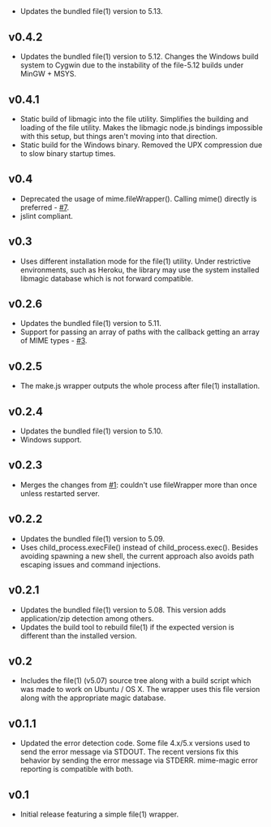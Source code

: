 ##
 * Updates the bundled file(1) version to 5.13.

## v0.4.2
 * Updates the bundled file(1) version to 5.12. Changes the Windows build system to Cygwin due to the instability of the file-5.12 builds under MinGW + MSYS.

## v0.4.1
 * Static build of libmagic into the file utility. Simplifies the building and loading of the file utility. Makes the libmagic node.js bindings impossible with this setup, but things aren't moving into that direction.
 * Static build for the Windows binary. Removed the UPX compression due to slow binary startup times.

## v0.4
 * Deprecated the usage of mime.fileWrapper(). Calling mime() directly is preferred - [#7](https://github.com/SaltwaterC/mime-magic/issues/7).
 * jslint compliant.

## v0.3
 * Uses different installation mode for the file(1) utility. Under restrictive environments, such as Heroku, the library may use the system installed libmagic database which is not forward compatible.

## v0.2.6
 * Updates the bundled file(1) version to 5.11.
 * Support for passing an array of paths with the callback getting an array of MIME types - [#3](https://github.com/SaltwaterC/mime-magic/pull/3).

## v0.2.5
 * The make.js wrapper outputs the whole process after file(1) installation.

## v0.2.4
 * Updates the bundled file(1) version to 5.10.
 * Windows support.

## v0.2.3
 * Merges the changes from [#1](https://github.com/SaltwaterC/mime-magic/pull/1): couldn't use fileWrapper more than once unless restarted server.

## v0.2.2
 * Updates the bundled file(1) version to 5.09.
 * Uses child_process.execFile() instead of child_process.exec(). Besides avoiding spawning a new shell, the current approach also avoids path escaping issues and command injections.

## v0.2.1
 * Updates the bundled file(1) version to 5.08. This version adds application/zip detection among others.
 * Updates the build tool to rebuild file(1) if the expected version is different than the installed version.

## v0.2
 * Includes the file(1) (v5.07) source tree along with a build script which was made to work on Ubuntu / OS X. The wrapper uses this file version along with the appropriate magic database.

## v0.1.1
 * Updated the error detection code. Some file 4.x/5.x versions used to send the error message via STDOUT. The recent versions fix this behavior by sending the error message via STDERR. mime-magic error reporting is compatible with both.

## v0.1
 * Initial release featuring a simple file(1) wrapper.
